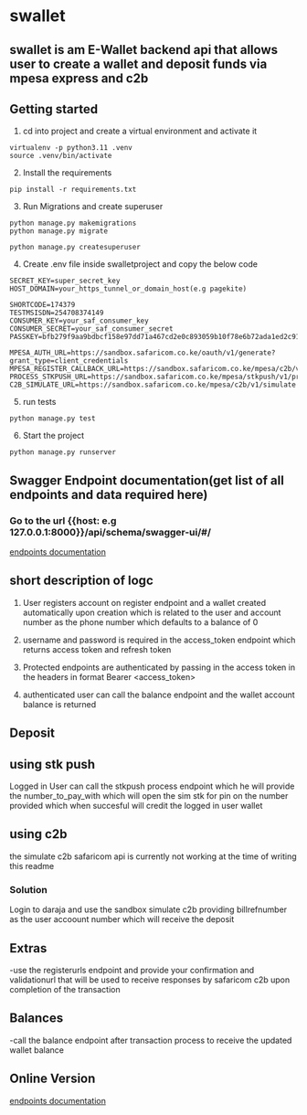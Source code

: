 # swallet
## swallet is am E-Wallet backend api that allows user to create a wallet and deposit funds via mpesa express and c2b

## Getting started
1. cd into project and create a virtual environment and activate it
```
virtualenv -p python3.11 .venv
source .venv/bin/activate
```
2. Install the requirements
```
pip install -r requirements.txt
```
3. Run Migrations and create superuser
```
python manage.py makemigrations
python manage.py migrate

python manage.py createsuperuser
```
4. Create .env file inside swalletproject and copy the below code
```
SECRET_KEY=super_secret_key
HOST_DOMAIN=your_https_tunnel_or_domain_host(e.g pagekite)

SHORTCODE=174379
TESTMSISDN=254708374149
CONSUMER_KEY=your_saf_consumer_key
CONSUMER_SECRET=your_saf_consumer_secret
PASSKEY=bfb279f9aa9bdbcf158e97dd71a467cd2e0c893059b10f78e6b72ada1ed2c919

MPESA_AUTH_URL=https://sandbox.safaricom.co.ke/oauth/v1/generate?grant_type=client_credentials
MPESA_REGISTER_CALLBACK_URL=https://sandbox.safaricom.co.ke/mpesa/c2b/v1/registerurl
PROCESS_STKPUSH_URL=https://sandbox.safaricom.co.ke/mpesa/stkpush/v1/processrequest
C2B_SIMULATE_URL=https://sandbox.safaricom.co.ke/mpesa/c2b/v1/simulate
```
5. run tests
```
python manage.py test
```

6. Start the project
```
python manage.py runserver
```
## Swagger Endpoint documentation(get list of all endpoints and data required here)
### Go to the url {{host: e.g 127.0.0.1:8000}}/api/schema/swagger-ui/#/

[endpoints documentation](127.0.0.1:8000/api/schema/swagger-ui/#/)

## short description of logc
1. User registers account on register endpoint and a wallet created automatically upon creation which is related to the user and account number as the phone number which defaults to a balance of 0

2. username and password is required in the access_token endpoint which returns access token and refresh token

3. Protected endpoints are authenticated by passing in the access token in the headers in format Bearer <access_token>

4. authenticated user can call the balance endpoint and the wallet account balance is returned

## Deposit

## using stk push
Logged in User can call the stkpush process endpoint which he will provide the number_to_pay_with which will open the sim stk for pin on the number provided which when succesful will credit the logged in user wallet

## using c2b
the simulate c2b safaricom api is currently not working at the time of writing this readme
### Solution
Login to daraja and use the sandbox simulate c2b providing billrefnumber as the user accoount number which will receive the deposit

## Extras
-use the registerurls endpoint and provide your confirmation and validationurl that will be used to receive responses by safaricom c2b upon completion of the transaction


## Balances
-call the balance endpoint after transaction process to receive the updated wallet balance

## Online Version
[endpoints documentation](https://swalletserian.pythonanywhere.com/)

